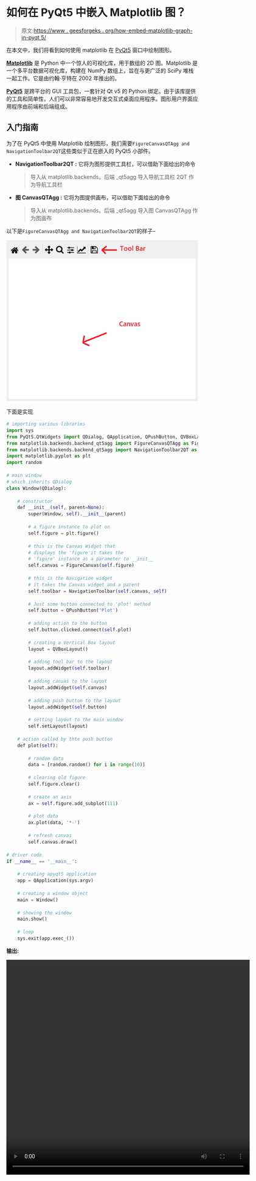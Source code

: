 # 如何在 PyQt5 中嵌入 Matplotlib 图？

> 原文:[https://www . geesforgeks . org/how-embed-matplotlib-graph-in-pyqt 5/](https://www.geeksforgeeks.org/how-to-embed-matplotlib-graph-in-pyqt5/)

在本文中，我们将看到如何使用 matplotlib 在 [PyQt5](https://www.geeksforgeeks.org/python-introduction-to-pyqt5/) 窗口中绘制图形。

**[Matplotlib](https://www.geeksforgeeks.org/python-introduction-matplotlib/)** 是 Python 中一个惊人的可视化库，用于数组的 2D 图。Matplotlib 是一个多平台数据可视化库，构建在 NumPy 数组上，旨在与更广泛的 SciPy 堆栈一起工作。它是由约翰·亨特在 2002 年推出的。

**[PyQt5](https://www.geeksforgeeks.org/python-introduction-to-pyqt5/)** 是跨平台的 GUI 工具包，一套针对 Qt v5 的 Python 绑定。由于该库提供的工具和简单性，人们可以非常容易地开发交互式桌面应用程序。图形用户界面应用程序由前端和后端组成。

## 入门指南

为了在 PyQt5 中使用 Matplotlib 绘制图形，我们需要`FigureCanvasQTAgg and NavigationToolbar2QT`这些类似于正在嵌入的 PyQt5 小部件。

*   **NavigationToolbar2QT :** 它将为图形提供工具栏，可以借助下面给出的命令

    > 导入从 matplotlib.backends。后端 _qt5agg 导入导航工具栏 2QT 作为导航工具栏

*   **图 CanvasQTAgg :** 它将为图提供画布，可以借助下面给出的命令

    > 导入从 matplotlib.backends。后端 _qt5agg 导入图 CanvasQTAgg 作为图画布

以下是`FigureCanvasQTAgg and NavigationToolbar2QT`的样子–

![](img/bd17b67834726f0ed8d218a48e9a9d27.png)

下面是实现

```py
# importing various libraries
import sys
from PyQt5.QtWidgets import QDialog, QApplication, QPushButton, QVBoxLayout
from matplotlib.backends.backend_qt5agg import FigureCanvasQTAgg as FigureCanvas
from matplotlib.backends.backend_qt5agg import NavigationToolbar2QT as NavigationToolbar
import matplotlib.pyplot as plt
import random

# main window
# which inherits QDialog
class Window(QDialog):

    # constructor
    def __init__(self, parent=None):
        super(Window, self).__init__(parent)

        # a figure instance to plot on
        self.figure = plt.figure()

        # this is the Canvas Widget that 
        # displays the 'figure'it takes the
        # 'figure' instance as a parameter to __init__
        self.canvas = FigureCanvas(self.figure)

        # this is the Navigation widget
        # it takes the Canvas widget and a parent
        self.toolbar = NavigationToolbar(self.canvas, self)

        # Just some button connected to 'plot' method
        self.button = QPushButton('Plot')

        # adding action to the button
        self.button.clicked.connect(self.plot)

        # creating a Vertical Box layout
        layout = QVBoxLayout()

        # adding tool bar to the layout
        layout.addWidget(self.toolbar)

        # adding canvas to the layout
        layout.addWidget(self.canvas)

        # adding push button to the layout
        layout.addWidget(self.button)

        # setting layout to the main window
        self.setLayout(layout)

    # action called by thte push button
    def plot(self):

        # random data
        data = [random.random() for i in range(10)]

        # clearing old figure
        self.figure.clear()

        # create an axis
        ax = self.figure.add_subplot(111)

        # plot data
        ax.plot(data, '*-')

        # refresh canvas
        self.canvas.draw()

# driver code
if __name__ == '__main__':

    # creating apyqt5 application
    app = QApplication(sys.argv)

    # creating a window object
    main = Window()

    # showing the window
    main.show()

    # loop
    sys.exit(app.exec_())
```

**输出:**

<video class="wp-video-shortcode" id="video-430171-1" width="640" height="564" preload="metadata" controls=""><source type="video/mp4" src="https://media.geeksforgeeks.org/wp-content/uploads/20200606040205/python-2020-06-06-04-01-26.mp4?_=1">[https://media.geeksforgeeks.org/wp-content/uploads/20200606040205/python-2020-06-06-04-01-26.mp4](https://media.geeksforgeeks.org/wp-content/uploads/20200606040205/python-2020-06-06-04-01-26.mp4)</video>